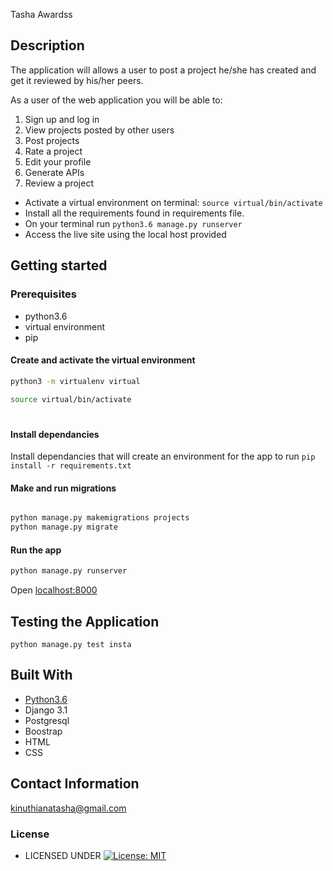 Tasha Awardss

## Description
The application will allows a user to post a project he/she has created and get it reviewed by his/her peers.

As a user of the web application you will be able to:

1. Sign up and log in
2. View projects posted by other users
3. Post projects
4. Rate a project
5. Edit your profile
6. Generate APIs
7. Review a project


* Activate a virtual environment on terminal: `source virtual/bin/activate`
* Install all the requirements found in requirements file.
* On your terminal run `python3.6 manage.py runserver`
* Access the live site using the local host provided



## Getting started

### Prerequisites
* python3.6
* virtual environment
* pip

#### Create and activate the virtual environment
```bash
python3 -m virtualenv virtual
```

```bash
source virtual/bin/activate
```

#
#### Install dependancies
Install dependancies that will create an environment for the app to run
`pip install -r requirements.txt`

#### Make and run migrations
```bash

python manage.py makemigrations projects
python manage.py migrate
```

#### Run the app
```bash
python manage.py runserver
```
Open [localhost:8000](http://127.0.0.1:8000/)



## Testing the Application
`python manage.py test insta`
        
## Built With

* [Python3.6](https://docs.python.org/3/)
* Django 3.1
* Postgresql 
* Boostrap
* HTML
* CSS

## Contact Information   
kinuthianatasha@gmail.com 


 ### License
  
  * LICENSED UNDER  [![License: MIT](https://img.shields.io/badge/License-MIT-yellow.svg)](license/MIT)
